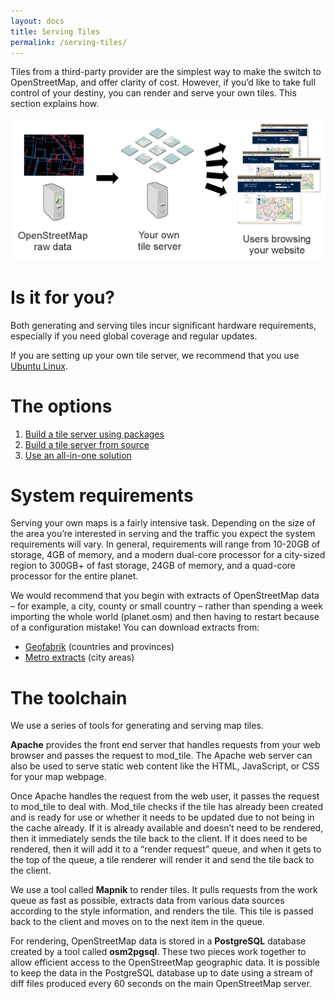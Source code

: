 ```yaml
---
layout: docs
title: Serving Tiles
permalink: /serving-tiles/
---
```


Tiles from a third-party provider are the simplest way to make the switch to OpenStreetMap, and offer clarity of cost. However, if you’d like to take full control of your destiny, you can render and serve your own tiles. This section explains how.

![](serving-tiles.png)

# Is it for you?

Both generating and serving tiles incur significant hardware requirements, especially if you need global coverage and regular updates.

If you are setting up your own tile server, we recommend that you use [Ubuntu Linux](http://www.ubuntu.com/).

# The options

1. [Build a tile server using packages](building-a-tile-server-from-packages/)
2. [Build a tile server from source](http://switch2osm.org/?page_id=76)
3. [Use an all-in-one solution](using-an-all-in-one-solution/)

# System requirements
Serving your own maps is a fairly intensive task. Depending on the size of the area you’re interested in serving and the traffic you expect the system requirements will vary. In general, requirements will range from 10-20GB of storage, 4GB of memory, and a modern dual-core processor for a city-sized region to 300GB+ of fast storage, 24GB of memory, and a quad-core processor for the entire planet.

We would recommend that you begin with extracts of OpenStreetMap data – for example, a city, county or small country – rather than spending a week importing the whole world (planet.osm) and then having to restart because of a configuration mistake! You can download extracts from:

* [Geofabrik](http://download.geofabrik.de/osm/) (countries and provinces)
* [Metro extracts](http://metro.teczno.com/) (city areas)

# The toolchain

We use a series of tools for generating and serving map tiles.

**Apache** provides the front end server that handles requests from your web browser and passes the request to mod_tile. The Apache web server can also be used to serve static web content like the HTML, JavaScript, or CSS for your map webpage.

Once Apache handles the request from the web user, it passes the request to mod_tile to deal with. Mod_tile checks if the tile has already been created and is ready for use or whether it needs to be updated due to not being in the cache already. If it is already available and doesn’t need to be rendered, then it immediately sends the tile back to the client. If it does need to be rendered, then it will add it to a “render request” queue, and when it gets to the top of the queue, a tile renderer will render it and send the tile back to the client.

We use a tool called **Mapnik** to render tiles. It pulls requests from the work queue as fast as possible, extracts data from various data sources according to the style information, and renders the tile. This tile is passed back to the client and moves on to the next item in the queue.

For rendering, OpenStreetMap data is stored in a **PostgreSQL** database created by a tool called **osm2pgsql**. These two pieces work together to allow efficient access to the OpenStreetMap geographic data. It is possible to keep the data in the PostgreSQL database up to date using a stream of diff files produced every 60 seconds on the main OpenStreetMap server.
